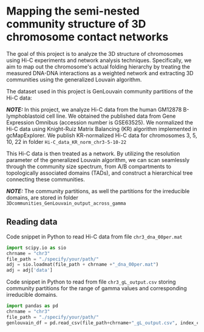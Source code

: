#     Mapping the semi-nested community structure of 3D chromosome contact networks

The goal of this project is to analyze the 3D structure of chromosomes using Hi-C experiments and network analysis techniques. Specifically, we aim to map out the chromosome's actual folding hierarchy by treating the measured DNA-DNA interactions as a weighted network and extracting 3D communities using the generalized Louvain algorithm.

The dataset used in this project is GenLouvain community partitions of the Hi-C data:

**_NOTE:_** In this project, we analyze Hi-C data from the human GM12878 B-lymphoblastoid cell line. We obtained the published data  from Gene Expression Omnibus (accession number is GSE63525). We normalized the Hi-C data using Knight-Ruiz Matrix Balancing (KR) algorithm implemented in gcMapExplorer. We publish KR-normalized Hi-C data for chromosomes 3, 5, 10, 22 in folder `Hi-C_data_KR_norm_chr3-5-10-22`

This Hi-C data is then treated as a network. By utilizing the resolution parameter of the generalized Louvain algorithm, we can scan seamlessly through the community size spectrum, from A/B compartments to topologically associated domains (TADs), and construct a hierarchical tree connecting these communities.

**_NOTE:_** The community partitions, as well the partitions for the irreducible domains, are stored in folder `3Dcommunities_GenLouvain_output_across_gamma`

## Reading data

Code snippet in Python to read Hi-C data from file `chr3_dna_00per.mat`

```python
import scipy.io as sio
chrname = "chr3"
file_path = "./specify/your/path/"
adj = sio.loadmat(file_path + chrname +"_dna_00per.mat")
adj = adj['data']
```

Code snippet in Python to read from file `chr3_gL_output.csv` storing community partitions for the range of gamma values and corresponding irreducible domains.

```python
import pandas as pd
chrname = "chr3"
file_path = "./specify/your/path/"
genlouvain_df = pd.read_csv(file_path+chrname+"_gL_output.csv", index_col=0)
```